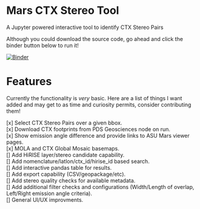 # Mars CTX Stereo Tool

A Jupyter powered interactive tool to identify CTX Stereo Pairs 

Although you could download the source code, go ahead and click the binder button below to run it!

[![Binder](https://mybinder.org/badge_logo.svg)](https://mybinder.org/v2/gh/AndrewAnnex/mars_ctx_stereo_tool/HEAD?urlpath=lab/tree/index.ipynb)

# Features

Currently the functionality is _very_ basic. Here are a list of things I want added and may get to as time and curiosity permits, consider contributing them!

[x] Select CTX Stereo Pairs over a given bbox.  
[x] Download CTX footprints from PDS Geosciences node on run.  
[x] Show emission angle difference and provide links to ASU Mars viewer pages.  
[x] MOLA and CTX Global Mosaic basemaps.   
[] Add HiRISE layer/stereo candidate capability.   
[] Add nomenclature/latlon/ctx_id/hirise_id based search.   
[] Add interactive pandas table for results.   
[] Add export capability (CSV/geopackage/etc).   
[] Add stereo quality checks for available metadata.   
[] Add additional filter checks and configurations (Width/Length of overlap, Left/Right emission angle criteria).   
[] General UI/UX improvments.   
